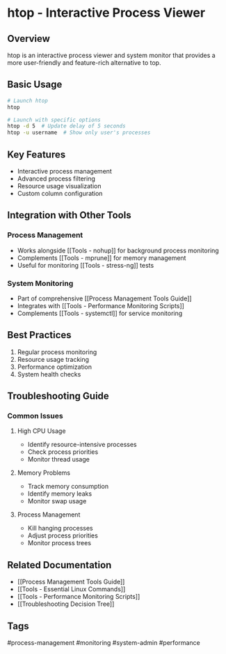 # htop - Interactive Process Viewer

## Overview
htop is an interactive process viewer and system monitor that provides a more user-friendly and feature-rich alternative to top.

## Basic Usage
```bash
# Launch htop
htop

# Launch with specific options
htop -d 5  # Update delay of 5 seconds
htop -u username  # Show only user's processes
```

## Key Features
- Interactive process management
- Advanced process filtering
- Resource usage visualization
- Custom column configuration

## Integration with Other Tools

### Process Management
- Works alongside [[Tools - nohup]] for background process monitoring
- Complements [[Tools - mprune]] for memory management
- Useful for monitoring [[Tools - stress-ng]] tests

### System Monitoring
- Part of comprehensive [[Process Management Tools Guide]]
- Integrates with [[Tools - Performance Monitoring Scripts]]
- Complements [[Tools - systemctl]] for service monitoring

## Best Practices
1. Regular process monitoring
2. Resource usage tracking
3. Performance optimization
4. System health checks

## Troubleshooting Guide

### Common Issues
1. High CPU Usage
   - Identify resource-intensive processes
   - Check process priorities
   - Monitor thread usage

2. Memory Problems
   - Track memory consumption
   - Identify memory leaks
   - Monitor swap usage

3. Process Management
   - Kill hanging processes
   - Adjust process priorities
   - Monitor process trees

## Related Documentation
- [[Process Management Tools Guide]]
- [[Tools - Essential Linux Commands]]
- [[Tools - Performance Monitoring Scripts]]
- [[Troubleshooting Decision Tree]]

## Tags
#process-management #monitoring #system-admin #performance